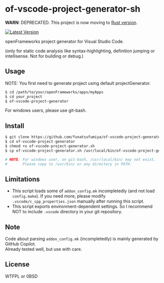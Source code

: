 # of-vscode-project-generator-sh

**WARN**: DEPRECATED. This project is now moving to [Rust version](https://github.com/funatsufumiya/of-vscode-project-generator-rs).

[![Latest Version](https://img.shields.io/github/tag/funatsufumiya/of-vscode-project-generator.svg?style=flat-square)](https://github.com/funatsufumiya/of-vscode-project-generator/tags)

openFrameworks project generator for Visual Studio Code.

(only for static code analysis like syntax-highlighting, definition jumping or intellisense. Not for building or debug.)

## Usage

NOTE: You first need to generate project using default projectGenerator.

```bash
$ cd /path/to/your/openFrameworks/apps/myApps
$ cd your_project
$ of-vscode-project-generator
```

For windows users, please use git-bash.

## Install

```bash
$ git clone https://github.com/funatsufumiya/of-vscode-project-generator
$ cd of-vscode-project-generator
$ chmod +x of-vscode-project-generator.sh
$ cp of-vscode-project-generator.sh /usr/local/bin/of-vscode-project-generator

# NOTE: For windows user, on git-bash, /usr/local/bin/ may not exist.
#       Please copy to /usr/bin/ or any directory in PATH.
```

## Limitations

- This script loads some of `addon_config.mk` incompletedly (and not load `config.make`). If you need more, please modify `.vscode/c_cpp_properties.json` manually after running this script.
- This script exports environment-dependent settings. So I recommend NOT to include `.vscode` directory in your git repository.

## Note

Code about parsing `addon_config.mk` (incompletedly) is mainly generated by GitHub Copilot.<br>
Already tested well, but use with care.

## License

WTFPL or 0BSD
